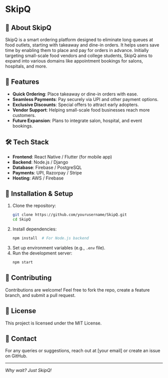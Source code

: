 # SkipQ

## 🚀 About SkipQ
SkipQ is a smart ordering platform designed to eliminate long queues at food outlets, starting with takeaway and dine-in orders. It helps users save time by enabling them to place and pay for orders in advance. Initially targeting small-scale food vendors and college students, SkipQ aims to expand into various domains like appointment bookings for salons, hospitals, and more.

## 🎯 Features
- **Quick Ordering**: Place takeaway or dine-in orders with ease.
- **Seamless Payments**: Pay securely via UPI and other payment options.
- **Exclusive Discounts**: Special offers to attract early adopters.
- **Vendor Support**: Helping small-scale food businesses reach more customers.
- **Future Expansion**: Plans to integrate salon, hospital, and event bookings.

## 🛠 Tech Stack
- **Frontend**: React Native / Flutter (for mobile app)
- **Backend**: Node.js / Django
- **Database**: Firebase / PostgreSQL
- **Payments**: UPI, Razorpay / Stripe
- **Hosting**: AWS / Firebase

## 📌 Installation & Setup
1. Clone the repository:
   ```bash
   git clone https://github.com/yourusername/SkipQ.git
   cd SkipQ
   ```
2. Install dependencies:
   ```bash
   npm install  # For Node.js backend
   ```
3. Set up environment variables (e.g., `.env` file).
4. Run the development server:
   ```bash
   npm start
   ```

## 🤝 Contributing
Contributions are welcome! Feel free to fork the repo, create a feature branch, and submit a pull request.

## 📄 License
This project is licensed under the MIT License.

## 📧 Contact
For any queries or suggestions, reach out at [your email] or create an issue on GitHub.

---
*Why wait? Just SkipQ!*
